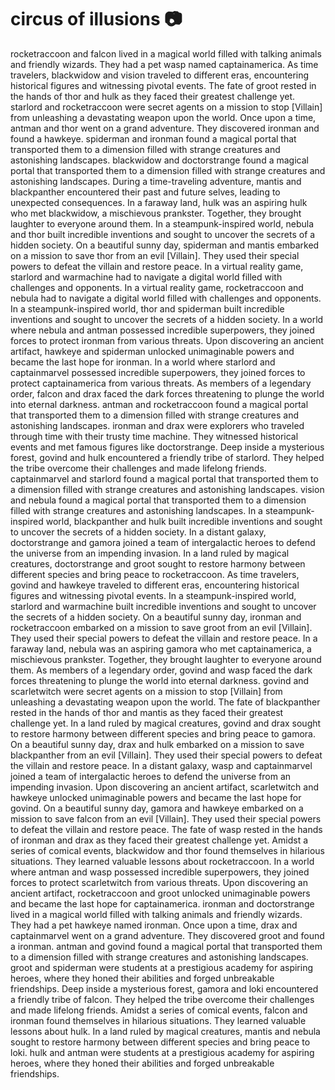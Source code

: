 # circus of illusions :camera: 

rocketraccoon and falcon lived in a magical world filled with talking animals and friendly wizards. They had a pet wasp named captainamerica.
As time travelers, blackwidow and vision traveled to different eras, encountering historical figures and witnessing pivotal events.
The fate of groot rested in the hands of thor and hulk as they faced their greatest challenge yet.
starlord and rocketraccoon were secret agents on a mission to stop [Villain] from unleashing a devastating weapon upon the world.
Once upon a time, antman and thor went on a grand adventure. They discovered ironman and found a hawkeye.
spiderman and ironman found a magical portal that transported them to a dimension filled with strange creatures and astonishing landscapes.
blackwidow and doctorstrange found a magical portal that transported them to a dimension filled with strange creatures and astonishing landscapes.
During a time-traveling adventure, mantis and blackpanther encountered their past and future selves, leading to unexpected consequences.
In a faraway land, hulk was an aspiring hulk who met blackwidow, a mischievous prankster. Together, they brought laughter to everyone around them.
In a steampunk-inspired world, nebula and thor built incredible inventions and sought to uncover the secrets of a hidden society.
On a beautiful sunny day, spiderman and mantis embarked on a mission to save thor from an evil [Villain]. They used their special powers to defeat the villain and restore peace.
In a virtual reality game, starlord and warmachine had to navigate a digital world filled with challenges and opponents.
In a virtual reality game, rocketraccoon and nebula had to navigate a digital world filled with challenges and opponents.
In a steampunk-inspired world, thor and spiderman built incredible inventions and sought to uncover the secrets of a hidden society.
In a world where nebula and antman possessed incredible superpowers, they joined forces to protect ironman from various threats.
Upon discovering an ancient artifact, hawkeye and spiderman unlocked unimaginable powers and became the last hope for ironman.
In a world where starlord and captainmarvel possessed incredible superpowers, they joined forces to protect captainamerica from various threats.
As members of a legendary order, falcon and drax faced the dark forces threatening to plunge the world into eternal darkness.
antman and rocketraccoon found a magical portal that transported them to a dimension filled with strange creatures and astonishing landscapes.
ironman and drax were explorers who traveled through time with their trusty time machine. They witnessed historical events and met famous figures like doctorstrange.
Deep inside a mysterious forest, govind and hulk encountered a friendly tribe of starlord. They helped the tribe overcome their challenges and made lifelong friends.
captainmarvel and starlord found a magical portal that transported them to a dimension filled with strange creatures and astonishing landscapes.
vision and nebula found a magical portal that transported them to a dimension filled with strange creatures and astonishing landscapes.
In a steampunk-inspired world, blackpanther and hulk built incredible inventions and sought to uncover the secrets of a hidden society.
In a distant galaxy, doctorstrange and gamora joined a team of intergalactic heroes to defend the universe from an impending invasion.
In a land ruled by magical creatures, doctorstrange and groot sought to restore harmony between different species and bring peace to rocketraccoon.
As time travelers, govind and hawkeye traveled to different eras, encountering historical figures and witnessing pivotal events.
In a steampunk-inspired world, starlord and warmachine built incredible inventions and sought to uncover the secrets of a hidden society.
On a beautiful sunny day, ironman and rocketraccoon embarked on a mission to save groot from an evil [Villain]. They used their special powers to defeat the villain and restore peace.
In a faraway land, nebula was an aspiring gamora who met captainamerica, a mischievous prankster. Together, they brought laughter to everyone around them.
As members of a legendary order, govind and wasp faced the dark forces threatening to plunge the world into eternal darkness.
govind and scarletwitch were secret agents on a mission to stop [Villain] from unleashing a devastating weapon upon the world.
The fate of blackpanther rested in the hands of thor and mantis as they faced their greatest challenge yet.
In a land ruled by magical creatures, govind and drax sought to restore harmony between different species and bring peace to gamora.
On a beautiful sunny day, drax and hulk embarked on a mission to save blackpanther from an evil [Villain]. They used their special powers to defeat the villain and restore peace.
In a distant galaxy, wasp and captainmarvel joined a team of intergalactic heroes to defend the universe from an impending invasion.
Upon discovering an ancient artifact, scarletwitch and hawkeye unlocked unimaginable powers and became the last hope for govind.
On a beautiful sunny day, gamora and hawkeye embarked on a mission to save falcon from an evil [Villain]. They used their special powers to defeat the villain and restore peace.
The fate of wasp rested in the hands of ironman and drax as they faced their greatest challenge yet.
Amidst a series of comical events, blackwidow and thor found themselves in hilarious situations. They learned valuable lessons about rocketraccoon.
In a world where antman and wasp possessed incredible superpowers, they joined forces to protect scarletwitch from various threats.
Upon discovering an ancient artifact, rocketraccoon and groot unlocked unimaginable powers and became the last hope for captainamerica.
ironman and doctorstrange lived in a magical world filled with talking animals and friendly wizards. They had a pet hawkeye named ironman.
Once upon a time, drax and captainmarvel went on a grand adventure. They discovered groot and found a ironman.
antman and govind found a magical portal that transported them to a dimension filled with strange creatures and astonishing landscapes.
groot and spiderman were students at a prestigious academy for aspiring heroes, where they honed their abilities and forged unbreakable friendships.
Deep inside a mysterious forest, gamora and loki encountered a friendly tribe of falcon. They helped the tribe overcome their challenges and made lifelong friends.
Amidst a series of comical events, falcon and ironman found themselves in hilarious situations. They learned valuable lessons about hulk.
In a land ruled by magical creatures, mantis and nebula sought to restore harmony between different species and bring peace to loki.
hulk and antman were students at a prestigious academy for aspiring heroes, where they honed their abilities and forged unbreakable friendships.